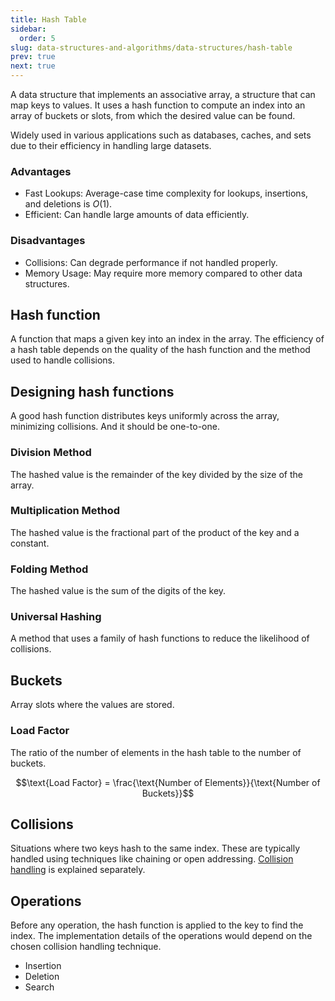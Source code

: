 ```yaml
---
title: Hash Table
sidebar:
  order: 5
slug: data-structures-and-algorithms/data-structures/hash-table
prev: true
next: true
---
```


A data structure that implements an associative array, a structure that can map
keys to values. It uses a hash function to compute an index into an array of
buckets or slots, from which the desired value can be found.

Widely used in various applications such as databases, caches, and sets due to
their efficiency in handling large datasets.

### Advantages

- Fast Lookups: Average-case time complexity for lookups, insertions, and
  deletions is $O(1)$.
- Efficient: Can handle large amounts of data efficiently.

### Disadvantages

- Collisions: Can degrade performance if not handled properly.
- Memory Usage: May require more memory compared to other data structures.

## Hash function

A function that maps a given key into an index in the array. The efficiency
of a hash table depends on the quality of the hash function and the method used
to handle collisions.

## Designing hash functions

A good hash function distributes keys uniformly across the array, minimizing collisions. And it should be one-to-one.

### Division Method

The hashed value is the remainder of the key divided by the size of the array.

### Multiplication Method

The hashed value is the fractional part of the product of the key and a constant.

### Folding Method

The hashed value is the sum of the digits of the key.

### Universal Hashing

A method that uses a family of hash functions to reduce the likelihood of
collisions.

## Buckets

Array slots where the values are stored.

### Load Factor

The ratio of the number of elements in the hash table to the number of buckets.

```math
\text{Load Factor} = \frac{\text{Number of Elements}}{\text{Number of Buckets}}
```

## Collisions

Situations where two keys hash to the same index. These are typically handled
using techniques like chaining or open addressing. [Collision handling](/data-structures-and-algorithms/algorithms/collision-handling/) is  explained separately.

## Operations

Before any operation, the hash function is applied to the key to find the index. The implementation details of the operations would depend on the chosen collision handling technique.

- Insertion
- Deletion
- Search
